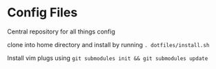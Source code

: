 # Config Files

Central repository for all things config

clone into home directory and install by running `. dotfiles/install.sh`

Install vim plugs using `git submodules init && git submodules update`

